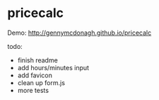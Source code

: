 # pricecalc

Demo: http://gennymcdonagh.github.io/pricecalc

todo: 
- finish readme
- add hours/minutes input
- add favicon
- clean up form.js
- more tests
